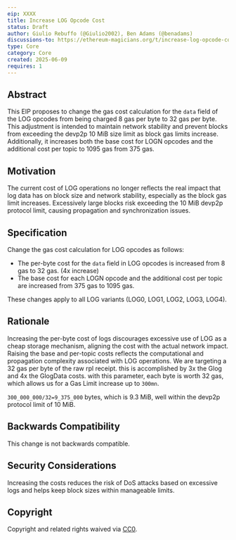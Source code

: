 ```yaml
---
eip: XXXX
title: Increase LOG Opcode Cost
status: Draft
author: Giulio Rebuffo (@Giulio2002), Ben Adams (@benadams)
discussions-to: https://ethereum-magicians.org/t/increase-log-opcode-cost/24510
type: Core
category: Core
created: 2025-06-09
requires: 1
---
```


## Abstract

This EIP proposes to change the gas cost calculation for the `data` field of the LOG opcodes from being charged 8 gas per byte to 32 gas per byte. This adjustment is intended to maintain network stability and prevent blocks from exceeding the devp2p 10 MiB size limit as block gas limits increase. Additionally, it increases both the base cost for LOGN opcodes and the additional cost per topic to 1095 gas from 375 gas.

## Motivation

The current cost of LOG operations no longer reflects the real impact that log data has on block size and network stability, especially as the block gas limit increases. Excessively large blocks risk exceeding the 10 MiB devp2p protocol limit, causing propagation and synchronization issues.

## Specification

Change the gas cost calculation for LOG opcodes as follows:

- The per-byte cost for the `data` field in LOG opcodes is increased from 8 gas to 32 gas. (4x increase)
- The base cost for each LOGN opcode and the additional cost per topic are increased from 375 gas to 1095 gas.

These changes apply to all LOG variants (LOG0, LOG1, LOG2, LOG3, LOG4).

## Rationale

Increasing the per-byte cost of logs discourages excessive use of LOG as a cheap storage mechanism, aligning the cost with the actual network impact. Raising the base and per-topic costs reflects the computational and propagation complexity associated with LOG operations. We are targeting a 32 gas per byte of the raw rpl receipt. this is accomplished by 3x the Glog and 4x the GlogData costs. with this parameter, each byte is worth 32 gas, which allows us for a Gas Limit increase up to `300mn`.

`300_000_000/32=9_375_000` bytes, which is 9.3 MiB, well within the devp2p protocol limit of 10 MiB.

## Backwards Compatibility

This change is not backwards compatible.

## Security Considerations

Increasing the costs reduces the risk of DoS attacks based on excessive logs and helps keep block sizes within manageable limits.

## Copyright

Copyright and related rights waived via [CC0](../LICENSE.md).

